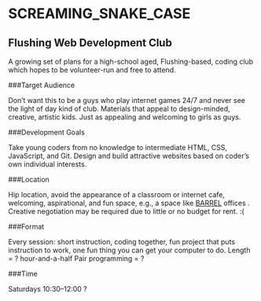 SCREAMING_SNAKE_CASE
====================

Flushing Web Development Club
-----------------------------

A growing set of plans for a high-school aged, Flushing-based, coding club
which hopes to be volunteer-run and free to attend. 

###Target Audience

Don’t want this to be a guys who play internet games 24/7 and never see the light of day 
kind of club. Materials that appeal to design-minded, creative, artistic kids. Just as appealing and 
welcoming to girls as guys. 

###Development Goals

Take young coders from no knowledge to intermediate HTML, CSS, JavaScript, and Git. Design and 
build attractive websites based on coder’s own individual interests.

###Location

Hip location, avoid the appearance of a classroom or internet cafe, welcoming, aspirational, and fun space,
e.g., a space like [BARREL](http://www.barrelny.com/about.the-barrel-office/) offices . 
Creative negotiation may be required due to little or no budget for rent. :(

###Format

Every session: short instruction, coding together, fun project that puts instruction to work,
one fun thing you can get your computer to do.
Length = ? hour-and-a-half
Pair programming = ?

###Time

Saturdays 10:30–12:00 ?